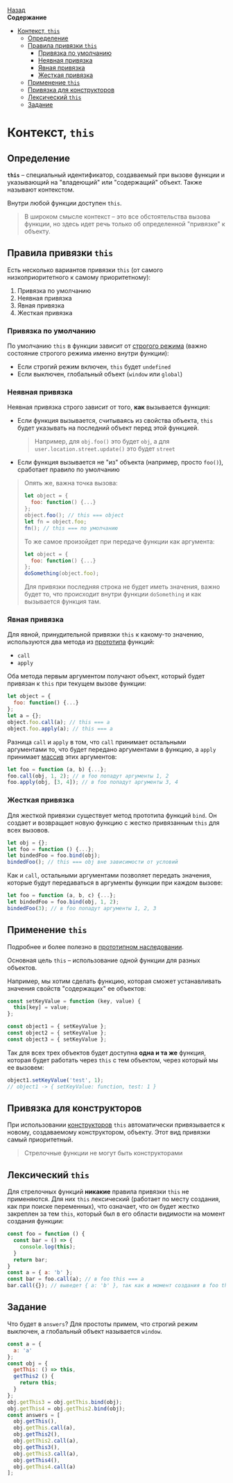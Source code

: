 <!-- START doctoc generated TOC please keep comment here to allow auto update -->
<!-- DON'T EDIT THIS SECTION, INSTEAD RE-RUN doctoc TO UPDATE -->
[Назад](README.md)<br />**Содержание**

- [Контекст, `this`](#%D0%BA%D0%BE%D0%BD%D1%82%D0%B5%D0%BA%D1%81%D1%82-this)
  - [Определение](#%D0%BE%D0%BF%D1%80%D0%B5%D0%B4%D0%B5%D0%BB%D0%B5%D0%BD%D0%B8%D0%B5)
  - [Правила привязки `this`](#%D0%BF%D1%80%D0%B0%D0%B2%D0%B8%D0%BB%D0%B0-%D0%BF%D1%80%D0%B8%D0%B2%D1%8F%D0%B7%D0%BA%D0%B8-this)
    - [Привязка по умолчанию](#%D0%BF%D1%80%D0%B8%D0%B2%D1%8F%D0%B7%D0%BA%D0%B0-%D0%BF%D0%BE-%D1%83%D0%BC%D0%BE%D0%BB%D1%87%D0%B0%D0%BD%D0%B8%D1%8E)
    - [Неявная привязка](#%D0%BD%D0%B5%D1%8F%D0%B2%D0%BD%D0%B0%D1%8F-%D0%BF%D1%80%D0%B8%D0%B2%D1%8F%D0%B7%D0%BA%D0%B0)
    - [Явная привязка](#%D1%8F%D0%B2%D0%BD%D0%B0%D1%8F-%D0%BF%D1%80%D0%B8%D0%B2%D1%8F%D0%B7%D0%BA%D0%B0)
    - [Жесткая привязка](#%D0%B6%D0%B5%D1%81%D1%82%D0%BA%D0%B0%D1%8F-%D0%BF%D1%80%D0%B8%D0%B2%D1%8F%D0%B7%D0%BA%D0%B0)
  - [Применение `this`](#%D0%BF%D1%80%D0%B8%D0%BC%D0%B5%D0%BD%D0%B5%D0%BD%D0%B8%D0%B5-this)
  - [Привязка для конструкторов](#%D0%BF%D1%80%D0%B8%D0%B2%D1%8F%D0%B7%D0%BA%D0%B0-%D0%B4%D0%BB%D1%8F-%D0%BA%D0%BE%D0%BD%D1%81%D1%82%D1%80%D1%83%D0%BA%D1%82%D0%BE%D1%80%D0%BE%D0%B2)
  - [Лексический `this`](#%D0%BB%D0%B5%D0%BA%D1%81%D0%B8%D1%87%D0%B5%D1%81%D0%BA%D0%B8%D0%B9-this)
  - [Задание](#%D0%B7%D0%B0%D0%B4%D0%B0%D0%BD%D0%B8%D0%B5)

<!-- END doctoc generated TOC please keep comment here to allow auto update -->

# Контекст, `this`

## Определение

**`this`** – специальный идентификатор, создаваемый при вызове функции и указывающий на "владеющий" или "содержащий" объект. Также называют контекстом.

Внутри любой функции доступен `this`.

> В широком смысле контекст – это все обстоятельства вызова функции, но здесь идет речь только об определенной "привязке" к объекту. 

## Правила привязки `this`

Есть несколько вариантов привязки `this` (от самого низкоприоритетного к самому приоритетному):

1. Привязка по умолчанию
2. Неявная привязка
3. Явная привязка
4. Жесткая привязка

### Привязка по умолчанию

По умолчанию `this` в функции зависит от [строгого режима](strict_mode.md) (важно состояние строгого режима именно внутри функции):

* Если строгий режим включен, `this` будет `undefined`
* Если выключен, глобальный объект (`window` или `global`)

### Неявная привязка

Неявная привязка строго зависит от того, **как** вызывается функция:

- Если функция вызывается, считываясь из свойства объекта, `this` будет указывать на последний объект перед этой функцией.

  >  Например, для `obj.foo()` это будет `obj`, а для `user.location.street.update()` это будет `street`

- Если функция вызывается не "из" объекта (например, просто `foo()`), сработает правило по умолчанию

> Опять же, важна точка вызова:
>
> ```javascript
> let object = {
>   foo: function() {...}
> };
> object.foo(); // this === object
> let fn = object.foo;
> fn(); // this === по умолчанию
> ```
>
> То же самое произойдет при передаче функции как аргумента:
>
> ```javascript
> let object = {
>   foo: function() {...}
> };
> doSomething(object.foo); 
> ```
>
> Для привязки последняя строка не будет иметь значения, важно будет то, что происходит внутри функции `doSomething` и как вызывается функция там.

### Явная привязка

Для явной, принудительной привязки `this` к какому-то значению, используются два метода из [прототипа](prototype.md) функций: 

* `call` 
* `apply`

Оба метода первым аргументом получают объект, который будет привязан к `this` при текущем вызове функции:

```javascript
let object = {
  foo: function() {...}
};
let a = {};
object.foo.call(a); // this === a
object.foo.apply(a); // this === a
```

Разница `call` и `apply` в том, что `call` принимает остальными аргументами то, что будет передано аргументами в функцию, а `apply` принимает [массив](arrays.md) этих аргументов:

```javascript
let foo = function (a, b) {...};
foo.call(obj, 1, 2); // в foo попадут аргументы 1, 2
foo.apply(obj, [3, 4]); // в foo попадут аргументы 3, 4
```

### Жесткая привязка

Для жесткой привязки существует метод прототипа функций `bind`. Он создает и возвращает новую функцию с жестко привязанным `this` для всех вызовов.

```javascript
let obj = {};
let foo = function () {...};
let bindedFoo = foo.bind(obj);
bindedFoo(); // this === obj вне зависимости от условий
```

Как и `call`, остальными аргументами позволяет передать значения, которые будут передаваться в аргументы функции при каждом вызове:

```javascript
let foo = function (a, b, c) {...};
let bindedFoo = foo.bind(obj, 1, 2);
bindedFoo(3); // в foo попадут аргументы 1, 2, 3
```

## Применение `this`

Подробнее и более полезно в [прототипном наследовании](prototype.md).

Основная цель `this` – использование одной функции для разных объектов.

Например, мы хотим сделать функцию, которая сможет устанавливать значения свойств "содержащих" ее объектов:

```javascript
const setKeyValue = function (key, value) {
  this[key] = value;
};

const object1 = { setKeyValue };
const object2 = { setKeyValue };
const object3 = { setKeyValue };
```

Так для всех трех объектов будет доступна **одна и та же** функция, которая будет работать через `this` с тем объектом, через который мы ее вызовем:

```javascript
object1.setKeyValue('test', 1);
// object1 -> { setKeyValue: function, test: 1 }
```

## Привязка для конструкторов

При использовании [конструкторов](constructors.md) `this` автоматически привязывается к новому, создаваемому конструктором, объекту. 
Этот вид привязки самый приоритетный.

> Стрелочные функции не могут быть конструкторами 

## Лексический `this`

Для стрелочных функций **никакие** правила привязки `this` не применяются. Для них `this` лексический (работает по месту создания, как при поиске переменных), что означает, что он будет жестко закреплен за тем `this`, который был в его области видимости на момент создания функции:

```javascript
const foo = function () {
  const bar = () => {
    console.log(this);
  }
  return bar;
}
const a = { a: 'b' };
const bar = foo.call(a); // в foo this === a
bar.call({}); // выведет { a: 'b' }, так как в момент создания в foo this указывал на a
```

## Задание

Что будет в `answers`? Для простоты примем, что строгий режим выключен, а глобальный объект называется `window`.

```javascript
const a = {
  a: 'a'
};
const obj = {
  getThis: () => this,
  getThis2 () {
    return this;
  }
};
obj.getThis3 = obj.getThis.bind(obj);
obj.getThis4 = obj.getThis2.bind(obj);
const answers = [
  obj.getThis(),
  obj.getThis.call(a),
  obj.getThis2(),
  obj.getThis2.call(a),
  obj.getThis3(),
  obj.getThis3.call(a),
  obj.getThis4(),
  obj.getThis4.call(a)
];
```
